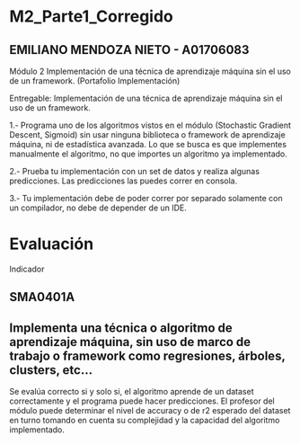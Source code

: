 # M2_Parte1_Corregido
## EMILIANO MENDOZA NIETO - A01706083
Módulo 2 Implementación de una técnica de aprendizaje máquina sin el uso de un framework. (Portafolio Implementación)

Entregable: Implementación de una técnica de aprendizaje máquina sin el uso de un framework.

1.- Programa uno de los algoritmos vistos en el módulo (Stochastic Gradient Descent, Sigmoid) sin usar ninguna biblioteca o framework de aprendizaje máquina, ni de estadística avanzada. Lo que se busca es que implementes manualmente el algoritmo, no que importes un algoritmo ya implementado. 

2.- Prueba tu implementación con un set de datos y realiza algunas predicciones. Las predicciones las puedes correr en consola.

3.- Tu implementación debe de poder correr por separado solamente con un compilador, no debe de depender de un IDE.

# Evaluación

Indicador
## SMA0401A
## Implementa una técnica o algoritmo de aprendizaje máquina, sin uso de marco de trabajo o framework como regresiones, árboles, clusters, etc...

Se evalúa correcto si y solo si, el algoritmo aprende de un dataset correctamente y el programa puede hacer predicciones. El profesor del módulo puede determinar el nivel de accuracy o de r2 esperado del dataset en turno tomando en cuenta su complejidad y la capacidad del algoritmo implementado.
